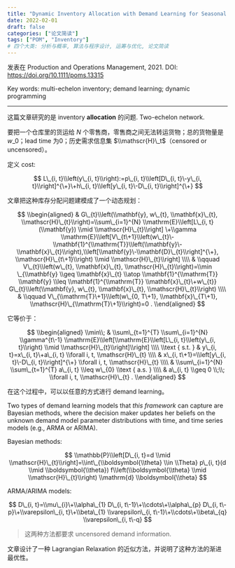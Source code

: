```yaml
---
title: "Dynamic Inventory Allocation with Demand Learning for Seasonal Goods"
date: 2022-02-01
draft: false
categories: ["论文简读"]
tags: ["POM", "Inventory"]
# 四个大类: 分析与概率, 算法与程序设计, 运筹与优化, 论文简读
---
```


发表在 Production and Operations Management, 2021. DOI: https://doi.org/10.1111/poms.13315

Key words: multi-echelon inventory; demand learning; dynamic programming

---

这篇文章研究的是 inventory **allocation** 的问题. Two-echelon network.

要把一个仓库里的货运给 $N$ 个零售商，零售商之间无法转运货物；总的货物量是 $w\_0$；lead time 为0；历史需求信息集 $\\mathscr{H}\_t$（censored or uncensored）。

定义 cost: 

$$
L\_{i, t}\\left(y\_{i, t}\\right):=p\_{i, t}\\left[D\_{i, t}\-y\_{i, t}\\right]^{\+}\+h\_{i, t}\\left[y\_{i, t}\-D\_{i, t}\\right]^{\+}
$$

文章把这种库存分配问题建模成了一个动态规划：

$$
\\begin{aligned}
& G\_{t}\\left(\\mathbf{y}, w\_{t}, \\mathbf{x}\_{t}, \\mathscr{H}\_{t}\\right)=\\sum\_{i=1}^{N} \\mathrm{E}\\left[L\_{i, t}(\\mathbf{y}) \\mid \\mathscr{H}\_{t}\\right] \+\\gamma \\mathrm{E}\\left[V\_{t\+1}\\left(w\_{t}\-\\mathbf{1}^{\\mathrm{T}}\\left(\\mathbf{y}\-\\mathbf{x}\_{t}\\right),\\left[\\mathbf{y}\-\\mathbf{D}\_{t}\\right]^{\+}, \\mathscr{H}\_{t\+1}\\right) \\mid \\mathscr{H}\_{t}\\right] \\\\
& \\qquad V\_{t}\\left(w\_{t}, \\mathbf{x}\_{t}, \\mathscr{H}\_{t}\\right)=\\min \_{\\mathbf{y} \\geq \\mathbf{x}\_{t} \\atop \\mathbf{1}^{\\mathrm{T}} \\mathbf{y} \\leq \\mathbf{1}^{\\mathrm{T}} \\mathbf{x}\_{t}\+w\_{t}} G\_{t}\\left(\\mathbf{y}, w\_{t}, \\mathbf{x}\_{t}, \\mathscr{H}\_{t}\\right) \\\\
& \\qquad V\_{\\mathrm{T}\+1}\\left(w\_{0, T\+1}, \\mathbf{x}\_{T\+1}, \\mathscr{H}\_{\\mathrm{T}\+1}\\right)=0 .
\\end{aligned}
$$

它等价于：

$$
\\begin{aligned}
\\min\\; & \\sum\_{t=1}^{T} \\sum\_{i=1}^{N} \\gamma^{t\-1} \\mathrm{E}\\left[\\mathrm{E}\\left[L\_{i, t}\\left(y\_{i, t}\\right) \\mid \\mathscr{H}\_{t}\\right]\\right] \\\\
\\text { s.t. } & y\_{i, t}=x\_{i, t}\+a\_{i, t} \\forall i, t, \\mathscr{H}\_{t} \\\\
& x\_{i, t\+1}=\\left[y\_{i, t}\-D\_{i, t}\\right]^{\+} \\forall i, t, \\mathscr{H}\_{t} \\\\
& \\sum\_{i=1}^{N} \\sum\_{t=1}^{T} a\_{i, t} \\leq w\_{0} \\text { a.s. } \\\\
& a\_{i, t} \\geq 0 \\;\\; \\forall i, t, \\mathscr{H}\_{t} .
\\end{aligned}
$$

在这个过程中，可以以任意的方式进行 demand learning。

Two types of demand learning models that *this framework* can capture are Bayesian methods, where the decision maker updates her beliefs on the unknown demand model parameter distributions with time, and time series models (e.g., ARMA or ARIMA).

Bayesian methods:

$$
\\mathbb{P}\\left[D\_{i, t}=d \\mid \\mathscr{H}\_{t}\\right]=\\int\_{\\boldsymbol{\\theta} \\in \\Theta} p\_{i, t}(d \\mid \\boldsymbol{\\theta}) f\\left(\\boldsymbol{\\theta} \\mid \\mathscr{H}\_{t}\\right) \\mathrm{d} \\boldsymbol{\\theta}
$$


ARMA/ARIMA models:

$$
D\_{i, t}=\\mu\_{i}\+\\alpha\_{1} D\_{i, t\-1}\+\\cdots\+\\alpha\_{p} D\_{i, t\-p}\+\\varepsilon\_{i, t}\+\\beta\_{1} \\varepsilon\_{i, t\-1}\+\\cdots\+\\beta\_{q} \\varepsilon\_{i, t\-q}
$$

> 这两种方法都要求 uncensored demand information.



文章设计了一种 Lagrangian Relaxation 的近似方法，并说明了这种方法的渐进最优性。